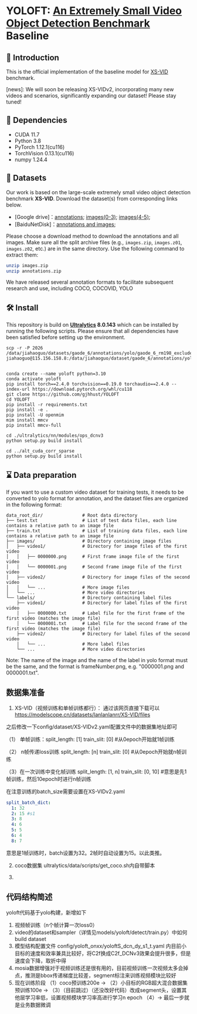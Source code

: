 # YOLOFT: [An Extremely Small Video Object Detection Benchmark](https://gjhhust.github.io/XS-VID/) Baseline

## :loudspeaker: Introduction
This is the official implementation of the baseline model for [XS-VID](https://gjhhust.github.io/XS-VID/) benchmark.

[news]: We will soon be releasing XS-VIDv2, incorporating many new videos and scenarios, significantly expanding our dataset! Please stay tuned!

## :ferris_wheel: Dependencies
 - CUDA 11.7
 - Python 3.8
 - PyTorch 1.12.1(cu116)
 - TorchVision 0.13.1(cu116)
 - numpy 1.24.4

## :open_file_folder: Datasets
Our work is based on the large-scale extremely small video object detection benchmark **XS-VID**. Download the dataset(s) from corresponding links below.
- [Google drive]：[annotations](https://drive.google.com/file/d/1-MF_H6OnLL-6ZAHwmwTOdxIeKY9zqGO9/view?usp=sharing); [images(0-3)](https://drive.google.com/drive/folders/1EGTIWLCLUAlKfbq7KEeHqXL8PAyKHNQ_?usp=sharing); [images(4-5)](https://drive.google.com/drive/folders/1m7YL3XVDjmiiVEy_rY4gVr0tJxnn8e0Y?usp=sharing);
- [BaiduNetDisk]：[annotations and images](https://pan.baidu.com/s/1VXle03mUYpKtmp3xj6C4dA?pwd=yp5g);

Please choose a download method to download the annotations and all images. Make sure all the split archive files (e.g., `images.zip`, `images.z01`, `images.z02`, etc.) are in the same directory. Use the following command to extract them:

```bash
unzip images.zip
unzip annotations.zip
```
We have released several annotation formats to facilitate subsequent research and use, including COCO, COCOVID, YOLO

## 🛠️ Install
This repository is build on **[Ultralytics](https://github.com/ultralytics/ultralytics) 8.0.143**  which can be installed by running the following scripts. Please ensure that all dependencies have been satisfied before setting up the environment.
```
scp -r -P 2026 /data/jiahaoguo/datasets/gaode_6/annotations/yolo/gaode_6_rm198_exclude14569*  jiahaoguo@115.156.158.8:/data/jiahaoguo/dataset/gaode_6/annotations/yolo/


conda create --name yoloft python=3.10
conda activate yoloft
pip install torch==2.4.0 torchvision==0.19.0 torchaudio==2.4.0 --index-url https://download.pytorch.org/whl/cu118
git clone https://github.com/gjhhust/YOLOFT
cd YOLOFT
pip install -r requirements.txt 
pip install -e .
pip install -U openmim
mim install mmcv
pip install mmcv-full

cd ./ultralytics/nn/modules/ops_dcnv3
python setup.py build install

cd ../alt_cuda_corr_sparse
python setup.py build install
```

## :hourglass: Data preparation

If you want to use a custom video dataset for training tests, it needs to be converted to yolo format for annotation, and the dataset files are organized in the following format:

```
data_root_dir/               # Root data directory
├── test.txt                 # List of test data files, each line contains a relative path to an image file
├── train.txt                # List of training data files, each line contains a relative path to an image file
├── images/                  # Directory containing image files
│   ├── video1/              # Directory for image files of the first video
│   │   ├── 0000000.png      # First frame image file of the first video
│   │   └── 0000001.png      # Second frame image file of the first video
│   ├── video2/              # Directory for image files of the second video
│   │   └── ...              # More image files
│   └── ...                  # More video directories
└── labels/                  # Directory containing label files
    ├── video1/              # Directory for label files of the first video
    │   ├── 0000000.txt      # Label file for the first frame of the first video (matches the image file)
    │   └── 0000001.txt      # Label file for the second frame of the first video (matches the image file)
    ├── video2/              # Directory for label files of the second video
    │   └── ...              # More label files
    └── ...                  # More video directories
```


Note: The name of the image and the name of the label in yolo format must be the same, and the format is frameNumber.png, e.g. "0000001.png and 0000001.txt".

## 数据集准备
1. XS-VID（视频训练和单帧训练都行）：
通过该网页直接下载可以
https://modelscope.cn/datasets/lanlanlanrr/XS-VID/files

之后修改一下config/dataset/XS-VIDv2.yaml配置文件中的数据集地址即可

（1） 单帧训练：split_length: [1]   train_slit: [0] #从0epoch开始就1帧训练

（2） n帧传递loss训练 split_length: [n]  train_slit: [0] #从0epoch开始就n帧训练

（3）在一次训练中变化帧训练 split_length: [1, n]   train_slit: [0, 10] #意思是先1帧训练，然后10epoch时进行n帧训练


在注意训练的batch_size需要设置在XS-VIDv2.yaml
```yaml
split_batch_dict:
  1: 32
  2: 15 #s1
  3: 8
  4: 6
  5: 5
  6: 4
  8: 7
```
意思是1帧训练时，batch设置为32。2帧时自动设置为15。以此类推。

2. coco数据集
ultralytics/data/scripts/get_coco.sh内自带脚本

3. 

## 代码结构简述
yoloft代码基于yolo构建，新增如下
1. 视频帧训练（n个帧计算一次loss0）
2. video的dataset和sampler（详情见models/yoloft/detect/train.py）中如何build dataset
3. 模型结构配置文件 config/yoloft_onxx/yoloftS_dcn_dy_s1_t.yaml 内目前小目标的速度和效率兼具比较好，将C2f换成C2f_DCNv3效果会提升很多，但是速度会下降，取折中得
4. mosia数据增强对于视频训练还是很有用的，目前视频训练一次视频太多会掉点，推测是bbox传递梯度比较差，segment标注来训练视频模块比较好
5. 现在训练阶段 （1）coco预训练200e -> 
              （2）小目标的RGB超大混合数据集预训练100e -> 
              （3）（目前跳过）（还没改好代码）改成segment头，设置其他层学习率低，设置视频模块学习率高进行学习n epoch
              （4）-> 最后一步就是业务数据微调